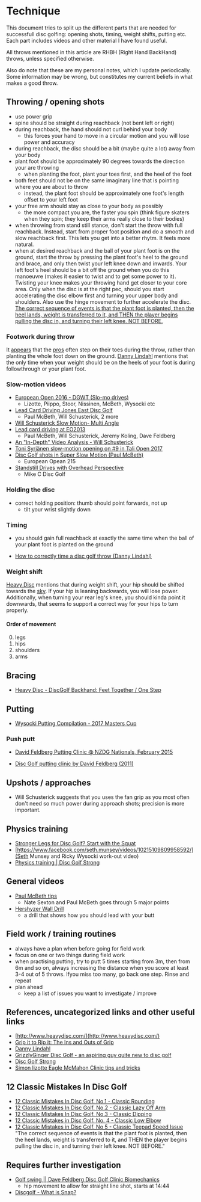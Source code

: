 # Technique

This document tries to split up the different parts that are needed for successfull disc golfing: opening shots, timing, weight shifts, putting etc. Each part includes videos and other material I have found useful.

All throws mentioned in this article are RHBH (Right Hand BackHand) throws, unless specified otherwise.

Also do note that these are my personal notes, which I update periodically. Some information may be wrong, but constitutes my current beliefs in what makes a good throw.

## Throwing / opening shots

- use power grip
- spine should be straight during reachback (not bent left or right)
- during reachback, the hand should not curl behind your body 
  - this forces your hand to move in a circular motion and you will lose power and accuracy
- during reachback, the disc should be a bit (maybe quite a lot) away from your body
- plant foot should be approximately 90 degrees towards the direction your are throwing
  - when planting the foot, plant your toes first, and the heel of the foot
- both feet should not be on the same imaginary line that is pointing where you are about to throw
  - instead, the plant foot should be approximately one foot's length offset to your left foot
- your free arm should stay as close to your body as possibly
  - the more compact you are, the faster you spin (think figure skaters when they spin; they keep their arms really close to their bodies)
- when throwing from stand still stance, don't start the throw with full reachback. Instead, start from proper foot position and do a smooth and slow reachback first. This lets you get into a better rhytm. It feels more natural.
- when at desired reachback and the ball of your plant foot is on the ground, start the throw by pressing the plant foot's heel to the ground and brace, and only then twist your left knee down and inwards. Your left foot's heel should be a bit off the ground when you do this manoeuvre (makes it easier to twist and to get some power to it). Twisting your knee makes your throwing hand get closer to your core area. Only when the disc is at the right pec, should you start accelerating the disc elbow first and turning your upper body and shoulders. Also use the hinge movement to further accelerate the disc. [The correct sequence of events is that the plant foot is planted, then the heel lands, weight is transferred to it, and THEN the player begins pulling the disc in, and turning their left knee. NOT BEFORE.](https://www.vorticasport.com/single-post/2017/11/30/12-Classic-Mistakes-in-Disc-Golf-No-5---Classic-Teepad-Speed-Issue)

### Footwork during throw

It [appears](https://www.youtube.com/watch?v=rR6yuA2P5mQ) that the [pros](https://youtu.be/wE2qWnVaqK0?t=83) often step on their toes during the throw, rather than planting the whole foot down on the ground. [Danny Lindahl](https://youtu.be/A2_OVPhLg0A?t=413) mentions that the only time when your weight should be on the heels of your foot is during followthrough or your plant foot.

### Slow-motion videos

- [European Open 2016 - DGWT (Slo-mo drives) ](https://www.youtube.com/playlist?list=PLeStNimppl-cvXgDW4wVZDYZodDpjozDw)
  - Lizotte, Piippo, Stoor, Nissinen, McBeth, Wysocki etc
- [Lead Card Driving Jones East Disc Golf](https://www.youtube.com/watch?v=MgiloO9FH_8)
  - Paul McBeth, Will Schusterick, 2 more
- [ Will Schusterick Slow Motion- Multi Angle](https://www.youtube.com/watch?v=rR6yuA2P5mQ)
- [Lead card driving at EO2013](https://youtu.be/GfjiaZ9DvXQ)
  - Paul McBeth, Will Schusterick, Jeremy Koling, Dave Feldberg
- [An "In-Depth" Video Analysis - Will Schusterick](https://www.youtube.com/watch?v=wE2qWnVaqK0&feature=youtu.be)
- [Toni Syrjänen slow-motion opening on #9 in Tali Open 2017](https://www.instagram.com/p/BUWG5kVlQWF/?tagged=talintallaajat)
- [Disc Golf shots in Super Slow Motion (Paul McBeth) ](https://www.youtube.com/watch?v=RkPwHUVInes)
  - European Opean 215
- [Standstill Drives with Overhead Perspective](https://www.youtube.com/watch?v=Hr9y6FUgLZ4)  
  - Mike C Disc Golf
  
### Holding the disc

- correct holding position: thumb should point forwards, not up
  - tilt your wrist slightly down


### Timing

- you should gain full reachback at exactly the same time when the ball of your plant foot is planted on the ground

- [How to correctly time a disc golf throw (Danny Lindahl)](https://www.youtube.com/watch?v=A2_OVPhLg0A)

### Weight shift

[Heavy Disc](https://youtu.be/fD4u5_wbDec?t=50) mentions that during weight shift, your hip should be shifted towards the [sky](https://vimeo.com/64171158). If your hip is leaning backwards, you will lose power. Additionally, when turning your rear leg's knee, you should kinda point it downwards, that seems to support a correct way for your hips to turn properly.

#### Order of movement

0. legs
0. hips
0. shoulders
0. arms

## Bracing

- [Heavy Disc - DiscGolf Backhand: Feet Together / One Step](https://www.youtube.com/watch?v=pleUjYKwf0g)

## Putting

- [Wysocki Putting Compilation - 2017 Masters Cup ](https://www.youtube.com/watch?v=kY5lnMs1t24&feature=youtu.be)


### Push putt

- [David Feldberg Putting Clinic @ NZDG Nationals, February 2015](https://www.youtube.com/watch?v=-wrjOOzXQ1Y&feature=youtu.be)

- [Disc Golf putting clinic by David Feldberg (2011)](https://www.youtube.com/watch?v=N_7RPOmSSsU)

## Upshots / approaches

- Will Schusterick suggests that you uses the fan grip as you most often don't need so much power during approach shots; precision is more important.

## Physics training

- [Stronger Legs for Disc Golf? Start with the Squat](https://www.youtube.com/watch?v=EBDh52zsnMk)
- [https://www.facebook.com/seth.munsey/videos/10215109809958592/](Seth Munsey and Ricky Wysocki work-out video)
- [Physics training | Disc Golf Strong](Physics-training.md)

## General videos

- [Paul McBeth tips](https://www.youtube.com/watch?v=U0gzNIRxRbY)
  - Nate Sexton and Paul McBeth goes through 5 major points
- [Hershyzer Wall Drill](https://www.youtube.com/watch?v=ZlyD1ynQrh4)
  - a drill that shows how you should lead with your butt

## Field work / training routines

- always have a plan when before going for field work
- focus on one or two things during field work
- when practising putting, try to putt 5 times starting from 3m, then from 6m and so on, always increasing the distance when you score at least 3-4 out of 5 throws. Ifyou miss too many, go back one step. Rinse and repeat
- plan ahead
  - keep a list of issues you want to investigate / improve

## References, uncategorized links and other useful links

- [http://www.heavydisc.com/](http://www.heavydisc.com/)
- [ Grip it to Rip it: The Ins and Outs of Grip](https://www.discgolfreview.com/resources/articles/gripittoripit.shtml)
- [Danny Lindahl](https://www.youtube.com/channel/UC2VGodlZLCRY1n3TAU3YQNw)
- [GrizzlyGinger Disc Golf - an aspiring guy quite new to disc golf](https://www.youtube.com/channel/UC3ScPovPj934gfuhyv1zi8g)
- [Disc Golf Strong](https://www.youtube.com/channel/UCGXC_YbchbZGwLSGDvegrrA)
- [Simon lizotte Eagle McMahon Clinic tips and tricks](https://youtu.be/qOOjIZ1_w8Q)

## 12 Classic Mistakes In Disc Golf
- [12 Classic Mistakes In Disc Golf. No.1 - Classic Rounding](https://www.vorticasport.com/single-post/2017/08/15/12-Classic-Mistakes-In-Disc-Golf---Classic-Rounding)
- [12 Classic Mistakes In Disc Golf. No.2 - Classic Lazy Off Arm](https://www.vorticasport.com/single-post/2017/08/23/Classic-Lazy-Off-Arm-Issue)
- [12 Classic Mistakes In Disc Golf. No.3 - Classic Dipping](https://www.vorticasport.com/single-post/2017/08/31/12-Classic-Mistakes-In-Disc-Golf-No3---Classic-Dipping-Issue)
- [12 Classic Mistakes in Disc Golf. No. 4 - Classic Low Elbow](https://www.vorticasport.com/single-post/2017/09/08/12-Classic-Mistakes-in-Disc-Golf-No-4---Classic-Low-Elbow)
- [12 Classic Mistakes in Disc Golf. No 5 - Classic Teepad Speed Issue](https://www.vorticasport.com/single-post/2017/11/30/12-Classic-Mistakes-in-Disc-Golf-No-5---Classic-Teepad-Speed-Issue)
  "The correct sequence of events is that the plant foot is planted, then the heel lands, weight is transferred to it, and THEN the player begins pulling the disc in, and turning their left knee. NOT BEFORE."

## Requires further investigation

- [Golf swing || Dave Feldberg Disc Golf Clinic Biomechanics](https://www.youtube.com/watch?v=7e6B_r90d0c)
  - hip movement to allow for straight line shot, starts at 14:44
- [Discgolf - What is Snap?](https://www.youtube.com/watch?v=H4ozihP00AA "")
  
